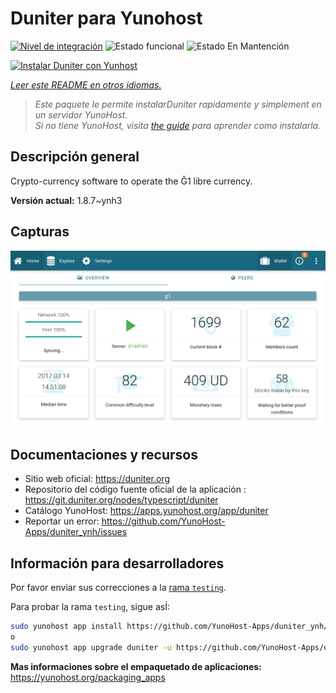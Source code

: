 <!--
Este archivo README esta generado automaticamente<https://github.com/YunoHost/apps/tree/master/tools/readme_generator>
No se debe editar a mano.
-->

# Duniter para Yunohost

[![Nivel de integración](https://dash.yunohost.org/integration/duniter.svg)](https://ci-apps.yunohost.org/ci/apps/duniter/) ![Estado funcional](https://ci-apps.yunohost.org/ci/badges/duniter.status.svg) ![Estado En Mantención](https://ci-apps.yunohost.org/ci/badges/duniter.maintain.svg)

[![Instalar Duniter con Yunhost](https://install-app.yunohost.org/install-with-yunohost.svg)](https://install-app.yunohost.org/?app=duniter)

*[Leer este README en otros idiomas.](./ALL_README.md)*

> *Este paquete le permite instalarDuniter rapidamente y simplement en un servidor YunoHost.*  
> *Si no tiene YunoHost, visita [the guide](https://yunohost.org/install) para aprender como instalarla.*

## Descripción general

Crypto-currency software to operate the Ğ1 libre currency.


**Versión actual:** 1.8.7~ynh3

## Capturas

![Captura de Duniter](./doc/screenshots/duniter_admin_g1.png)

## Documentaciones y recursos

- Sitio web oficial: <https://duniter.org>
- Repositorio del código fuente oficial de la aplicación : <https://git.duniter.org/nodes/typescript/duniter>
- Catálogo YunoHost: <https://apps.yunohost.org/app/duniter>
- Reportar un error: <https://github.com/YunoHost-Apps/duniter_ynh/issues>

## Información para desarrolladores

Por favor enviar sus correcciones a la [rama `testing`](https://github.com/YunoHost-Apps/duniter_ynh/tree/testing).

Para probar la rama `testing`, sigue asÍ:

```bash
sudo yunohost app install https://github.com/YunoHost-Apps/duniter_ynh/tree/testing --debug
o
sudo yunohost app upgrade duniter -u https://github.com/YunoHost-Apps/duniter_ynh/tree/testing --debug
```

**Mas informaciones sobre el empaquetado de aplicaciones:** <https://yunohost.org/packaging_apps>

